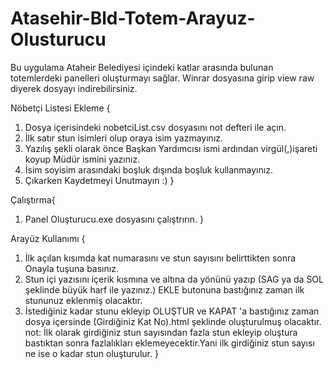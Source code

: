 # Atasehir-Bld-Totem-Arayuz-Olusturucu

Bu uygulama Ataheir Belediyesi içindeki katlar arasında bulunan totemlerdeki panelleri oluşturmayı sağlar.
Winrar dosyasına girip view raw diyerek dosyayı indirebilirsiniz.

Nöbetçi Listesi Ekleme {
1) Dosya içerisindeki nobetciList.csv dosyasını not defteri ile açın.
2) İlk satır stun isimleri olup oraya isim yazmayınız.
3) Yazılış şekli olarak önce Başkan Yardımcısı ismi ardından virgül(,)işareti koyup Müdür ismini yazınız.
4) İsim soyisim arasındaki boşluk dışında boşluk kullanmayınız.
5) Çıkarken Kaydetmeyi Unutmayın :)
}

Çalıştırma{
1) Panel Oluşturucu.exe dosyasını çalıştrırın.
}

Arayüz Kullanımı {
1) İlk açılan kısımda kat numarasını ve stun sayısını belirttikten sonra Onayla tuşuna basınız.
2) Stun içi yazısını içerik kısmına ve altına da yönünü yazıp (SAG ya da SOL şeklinde büyük harf ile yazınız.) EKLE butonuna bastığınız zaman ilk stununuz eklenmiş olacaktır.
3) İstediğiniz kadar stunu ekleyip OLUŞTUR ve KAPAT 'a bastığınız zaman dosya içersinde (Girdiğiniz Kat No).html şeklinde oluşturulmuş olacaktır.
not: İlk olarak girdiğiniz stun sayısından fazla stun ekleyip oluştura bastıktan sonra fazlalıkları eklemeyecektir.Yani ilk girdiğiniz stun sayısı ne ise o kadar stun oluşturulur.
}
